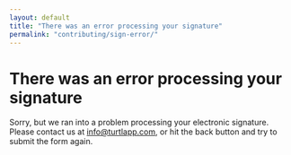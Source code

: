 ```yaml
---
layout: default
title: "There was an error processing your signature"
permalink: "contributing/sign-error/"
---
```


# There was an error processing your signature

Sorry, but we ran into a problem processing your electronic signature. Please
contact us at [info@turtlapp.com](mailto:info@turtlapp.com), or hit the back button and
try to submit the form again.

